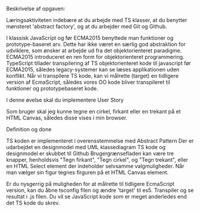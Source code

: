 Beskrivelse af opgaven:

Læringsaktiviteten indebære at du arbejde med TS klasser, at du benytter mønsteret 'abstract factory', og at du arbejder med Git og Github.

I klassisk JavaScript og før ECMA2015 benyttede man funktioner og prototype-baseret arv. Dette har ikke været en særlig god abstraktion for udviklere, som ønsker at arbejde ud fra det objektorienteret paradigme. ECMA2015 introduceret en ren form for objektorienteret programmering. TypeScript tillader transpilering af TS objektorienteret kode til javascript før ECMA2015, således legacy-systemer kan se læses applikationen uden konflikt. Når vi transpilere TS kode, kan vi målrette (target) en tidligere version af EcmaScript, således vores OO kode bliver transpileret til funktioner og prototypebaseret kode. 

I denne øvelse skal du implementere User Story

Som bruger skal jeg kunne tegne en cirkel, firkant eller en trekant på et HTML Canvas, således disse vises i min browser.

Definition og done

TS koden er implementeret i overensstemmelse med Abstract Pattern
Der er udarbejdet en designmodel med UML klassediagram
TS kode og designmodel er skubbet til Github
Brugergrænsefladen kan være tre knapper, henholdsvis "Tegn firkant", "Tegn cirkel", og "Tegn trekant", eller en HTML Select element der indeholder selvsamme valgmuligheder. Når man vælger sin figur tegnes firguren på et HTML Canvas element.

Er du nysgerrig på muligheden for at målrette til tidligere EcmaScript version, kan du åbne tsconfig filen og ændre 'target' til es5. Transpiler og se resultat i .js filen. Du vil se JavaScript kode som er meget anderledes end det TS kode du skrev.